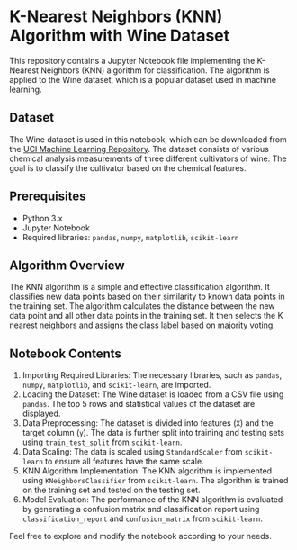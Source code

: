 # K-Nearest Neighbors (KNN) Algorithm with Wine Dataset

This repository contains a Jupyter Notebook file implementing the K-Nearest Neighbors (KNN) algorithm for classification. The algorithm is applied to the Wine dataset, which is a popular dataset used in machine learning.

## Dataset
The Wine dataset is used in this notebook, which can be downloaded from the [UCI Machine Learning Repository](https://archive.ics.uci.edu/ml/datasets/wine). The dataset consists of various chemical analysis measurements of three different cultivators of wine. The goal is to classify the cultivator based on the chemical features.

## Prerequisites
- Python 3.x
- Jupyter Notebook
- Required libraries: `pandas`, `numpy`, `matplotlib`, `scikit-learn`

## Algorithm Overview
The KNN algorithm is a simple and effective classification algorithm. It classifies new data points based on their similarity to known data points in the training set. The algorithm calculates the distance between the new data point and all other data points in the training set. It then selects the K nearest neighbors and assigns the class label based on majority voting.

## Notebook Contents
1. Importing Required Libraries: The necessary libraries, such as `pandas`, `numpy`, `matplotlib`, and `scikit-learn`, are imported.
2. Loading the Dataset: The Wine dataset is loaded from a CSV file using `pandas`. The top 5 rows and statistical values of the dataset are displayed.
3. Data Preprocessing: The dataset is divided into features (`X`) and the target column (`y`). The data is further split into training and testing sets using `train_test_split` from `scikit-learn`.
4. Data Scaling: The data is scaled using `StandardScaler` from `scikit-learn` to ensure all features have the same scale.
5. KNN Algorithm Implementation: The KNN algorithm is implemented using `KNeighborsClassifier` from `scikit-learn`. The algorithm is trained on the training set and tested on the testing set.
6. Model Evaluation: The performance of the KNN algorithm is evaluated by generating a confusion matrix and classification report using `classification_report` and `confusion_matrix` from `scikit-learn`.

Feel free to explore and modify the notebook according to your needs.
